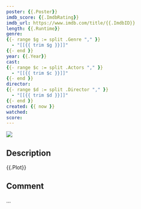 ```yaml
---
poster: {{.Poster}}
imdb_score: {{.ImdbRating}}
imdb_url: https://www.imdb.com/title/{{.ImdbID}}
length: {{.Runtime}}
genre:
{{- range $g := split .Genre "," }}
  - "[[{{ trim $g }}]]"
{{- end }}
year: {{.Year}}
cast:
{{- range $c := split .Actors "," }}
  - "[[{{ trim $c }}]]"
{{- end }}
director:
{{- range $d := split .Director "," }}
  - "[[{{ trim $d }}]]"
{{- end }}
created: {{ now }}
watched:
score:
---
```


![]({{.Poster}})

## Description

{{.Plot}}

## Comment

...

